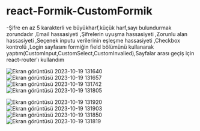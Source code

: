 # react-Formik-CustomFormik
-Şifre en az 5 karakterli ve büyükharf,küçük harf,sayı bulundurmak zorundadır
,Email hassasiyeti
,Şifrelerin uyuşma hassasiyeti
,Zorunlu alan hassasiyeti
,Seçenek inputu verilerinin eşleşme hassasiyeti
,Checkbox kontrolü
,Login sayfasını formiğin field bölümünü kullanarak yaptım(CustomInput,CustomSelect,CustomInvalied),Sayfalar arası geçiş için react-router'ı kullandım

![Ekran görüntüsü 2023-10-19 131640](https://github.com/mirackurnaz/react-Formik-CustomFormik/assets/78266140/180463d8-8bc2-42bd-ba72-51950a4dc272)
![Ekran görüntüsü 2023-10-19 131657](https://github.com/mirackurnaz/react-Formik-CustomFormik/assets/78266140/fa5c9ac3-ecca-4b31-afdf-b9fa6ed0e971)
![Ekran görüntüsü 2023-10-19 131742](https://github.com/mirackurnaz/react-Formik-CustomFormik/assets/78266140/309c3e7a-1e53-407f-9049-3650e9f845d4)
![Ekran görüntüsü 2023-10-19 131805](https://github.com/mirackurnaz/react-Formik-CustomFormik/assets/78266140/19463eab-241a-46df-8572-50c1ca9f7c9c)

![Ekran görüntüsü 2023-10-19 131920](https://github.com/mirackurnaz/react-Formik-CustomFormik/assets/78266140/b256ace3-c55b-4b80-bc61-fd62c0f57f6c)
![Ekran görüntüsü 2023-10-19 131903](https://github.com/mirackurnaz/react-Formik-CustomFormik/assets/78266140/bcbcbe77-7dd0-4837-b9c8-d442105bfe9c)
![Ekran görüntüsü 2023-10-19 131850](https://github.com/mirackurnaz/react-Formik-CustomFormik/assets/78266140/ee27157f-7690-49af-b770-a46cd3f8ba51)
![Ekran görüntüsü 2023-10-19 131819](https://github.com/mirackurnaz/react-Formik-CustomFormik/assets/78266140/897407fd-b078-48f6-86c9-b20c18a68d64)

